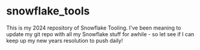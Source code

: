 # snowflake_tools

This is my 2024 repository of Snowflake Tooling.
I've been meaning to update my git repo with all my Snowflake stuff for awhile - so let see if I can keep up my new years resolution to push daily!
